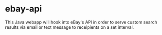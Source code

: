 ebay-api
========

This Java webapp will hook into eBay's API in order to serve custom search results via email or text message to receipients on a set interval.